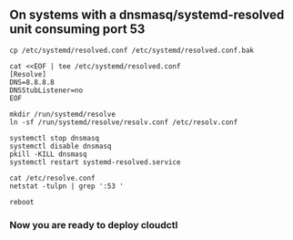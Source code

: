## On systems with a dnsmasq/systemd-resolved unit consuming port 53

```
cp /etc/systemd/resolved.conf /etc/systemd/resolved.conf.bak
```
```
cat <<EOF | tee /etc/systemd/resolved.conf
[Resolve]
DNS=8.8.8.8
DNSStubListener=no
EOF
```
```
mkdir /run/systemd/resolve
ln -sf /run/systemd/resolve/resolv.conf /etc/resolv.conf
```
```
systemctl stop dnsmasq
systemctl disable dnsmasq
pkill -KILL dnsmasq
systemctl restart systemd-resolved.service
```
```
cat /etc/resolve.conf
netstat -tulpn | grep ':53 '
```
```
reboot
```
### Now you are ready to deploy cloudctl
